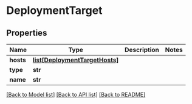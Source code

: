 # DeploymentTarget

## Properties
Name | Type | Description | Notes
------------ | ------------- | ------------- | -------------
**hosts** | [**list[DeploymentTargetHosts]**](DeploymentTargetHosts.md) |  | 
**type** | **str** |  | 
**name** | **str** |  | 

[[Back to Model list]](../README.md#documentation-for-models) [[Back to API list]](../README.md#documentation-for-api-endpoints) [[Back to README]](../README.md)


